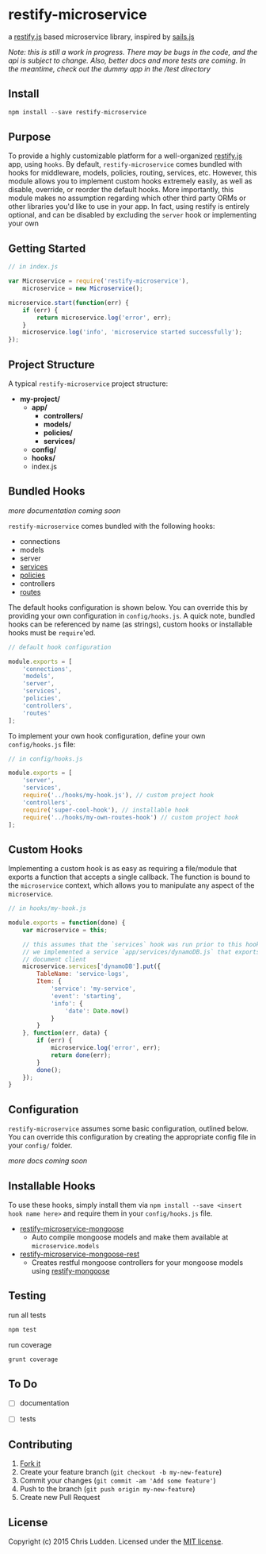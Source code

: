 # restify-microservice
a [restify.js](http://restify.com) based microservice library, inspired by [sails.js](http://sailsjs.org)  

*Note: this is still a work in progress. There may be bugs in the code, and the api is subject to change. Also, better docs and more tests are coming. In the meantime, check out the dummy app in the /test directory*


## Install
```javascript
npm install --save restify-microservice
```


## Purpose
To provide a highly customizable platform for a well-organized [restify.js](http://restify.com) app, using `hooks`. By default, `restify-microservice` comes bundled with hooks for middleware, models, policies, routing, services, etc. However, this module allows you to implement custom hooks extremely easily, as well as disable, override, or reorder the default hooks. More importantly, this module makes no assumption regarding which other third party ORMs or other libraries you'd like to use in your app. In fact, using restify is entirely optional, and can be disabled by excluding the `server` hook or implementing your own


## Getting Started
```javascript
// in index.js

var Microservice = require('restify-microservice'),
    microservice = new Microservice();

microservice.start(function(err) {
    if (err) {
        return microservice.log('error', err);
    }
    microservice.log('info', 'microservice started successfully');
});
```


## Project Structure
A typical `restify-microservice` project structure:
- **my-project/**
    - **app/**
      - **controllers/**
      - **models/**
      - **policies/**
      - **services/**
    - **config/**
    - **hooks/**
    - index.js


## Bundled Hooks
*more documentation coming soon*

`restify-microservice` comes bundled with the following hooks:
- connections
- models
- server
- [services](docs/hooks/services.md)
- [policies](docs/hooks/policies.md)
- controllers
- [routes](docs/hooks/routes.md)  

The default hooks configuration is shown below. You can override this by providing your own configuration in `config/hooks.js`. A quick note, bundled hooks can be referenced by name (as strings), custom hooks or installable hooks must be `require`'ed.
```javascript
// default hook configuration

module.exports = [
    'connections',
    'models',
    'server',
    'services',
    'policies',
    'controllers',
    'routes'
];
```

To implement your own hook configuration, define your own `config/hooks.js` file:
```javascript
// in config/hooks.js

module.exports = [
    'server',
    'services',
    require('../hooks/my-hook.js'), // custom project hook
    'controllers',
    require('super-cool-hook'), // installable hook
    require('../hooks/my-own-routes-hook') // custom project hook
];
```


## Custom Hooks
Implementing a custom hook is as easy as requiring a file/module that exports a function that accepts a single callback. The function is bound to the `microservice` context, which allows you to manipulate any aspect of the `microservice`.
```javascript
// in hooks/my-hook.js

module.exports = function(done) {
    var microservice = this;

    // this assumes that the `services` hook was run prior to this hook and that
    // we implemented a service `app/services/dynamoDB.js` that exports a dynamoDB
    // document client
    microservice.services['dynamoDB'].put({
        TableName: 'service-logs',
        Item: {
            'service': 'my-service',
            'event': 'starting',
            'info': {
                'date': Date.now()
            }
        }
    }, function(err, data) {
        if (err) {
            microservice.log('error', err);
            return done(err);
        }
        done();
    });
}
```


## Configuration
`restify-microservice` assumes some basic configuration, outlined below. You can override this configuration by creating the appropriate config file in your `config/` folder.  

*more docs coming soon*


## Installable Hooks
To use these hooks, simply install them via `npm install --save <insert hook name here>` and require them in your `config/hooks.js` file.
- [restify-microservice-mongoose](https://github.com/cludden/restify-microservice-mongoose)
    - Auto compile mongoose models and make them available at `microservice.models`
- [restify-microservice-mongoose-rest](https://github.com/cludden/restify-microservice-mongoose-rest)
    - Creates restful mongoose controllers for your mongoose models using [restify-mongoose](https://github.com/saintedlama/restify-mongoose)


## Testing
run all tests  
```javascript
npm test
```

run coverage
```javascript
grunt coverage
```


## To Do
- [ ] documentation
- [ ] tests


## Contributing
1. [Fork it](https://github.com/cludden/restify-microservice/fork)
2. Create your feature branch (`git checkout -b my-new-feature`)
3. Commit your changes (`git commit -am 'Add some feature'`)
4. Push to the branch (`git push origin my-new-feature`)
5. Create new Pull Request


## License
Copyright (c) 2015 Chris Ludden.
Licensed under the [MIT license](LICENSE.md).
